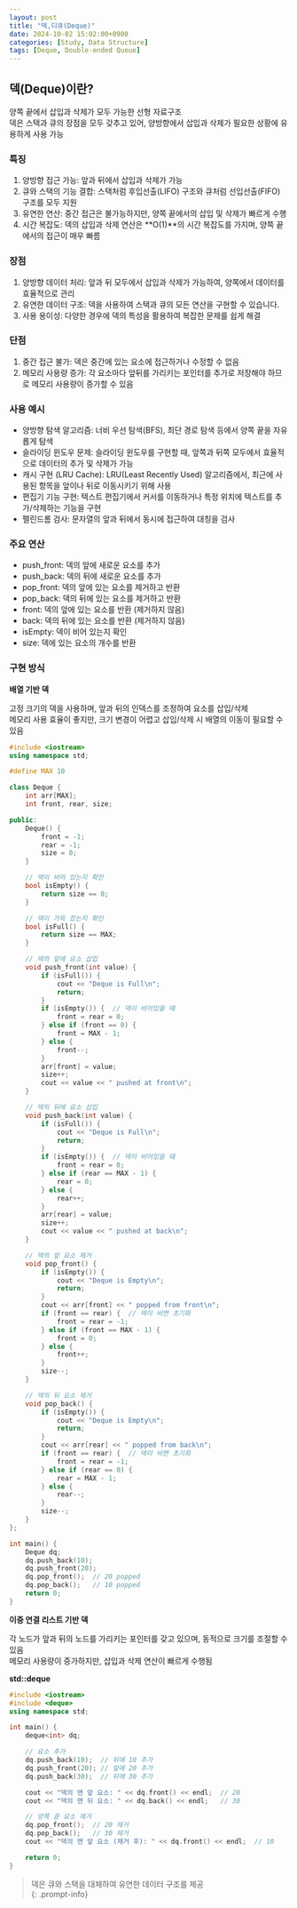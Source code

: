 ```yaml
---
layout: post
title: "덱,디큐(Deque)"
date: 2024-10-02 15:02:00+0900
categories: [Study, Data Structure]
tags: [Deque, Double-ended Queue]
---
```

## 덱(Deque)이란?
양쪽 끝에서 삽입과 삭제가 모두 가능한 선형 자료구조  
덱은 스택과 큐의 장점을 모두 갖추고 있어, 양방향에서 삽입과 삭제가 필요한 상황에 유용하게 사용 가능  

### 특징
1. 양방향 접근 가능: 앞과 뒤에서 삽입과 삭제가 가능
2. 큐와 스택의 기능 결합: 스택처럼 후입선출(LIFO) 구조와 큐처럼 선입선출(FIFO) 구조를 모두 지원
3. 유연한 연산: 중간 접근은 불가능하지만, 양쪽 끝에서의 삽입 및 삭제가 빠르게 수행
4. 시간 복잡도: 덱의 삽입과 삭제 연산은 **O(1)**의 시간 복잡도를 가지며, 양쪽 끝에서의 접근이 매우 빠름

### 장점
1. 양방향 데이터 처리: 앞과 뒤 모두에서 삽입과 삭제가 가능하여, 양쪽에서 데이터를 효율적으로 관리
2. 유연한 데이터 구조: 덱을 사용하여 스택과 큐의 모든 연산을 구현할 수 있습니다.
3. 사용 용이성: 다양한 경우에 덱의 특성을 활용하여 복잡한 문제를 쉽게 해결

### 단점
1. 중간 접근 불가: 덱은 중간에 있는 요소에 접근하거나 수정할 수 없음
2. 메모리 사용량 증가: 각 요소마다 앞뒤를 가리키는 포인터를 추가로 저장해야 하므로 메모리 사용량이 증가할 수 있음

### 사용 예시
* 양방향 탐색 알고리즘: 너비 우선 탐색(BFS), 최단 경로 탐색 등에서 양쪽 끝을 자유롭게 탐색
* 슬라이딩 윈도우 문제: 슬라이딩 윈도우를 구현할 때, 앞쪽과 뒤쪽 모두에서 효율적으로 데이터의 추가 및 삭제가 가능
* 캐시 구현 (LRU Cache): LRU(Least Recently Used) 알고리즘에서, 최근에 사용된 항목을 앞이나 뒤로 이동시키기 위해 사용
* 편집기 기능 구현: 텍스트 편집기에서 커서를 이동하거나 특정 위치에 텍스트를 추가/삭제하는 기능을 구현
* 펠린드롬 검사: 문자열의 앞과 뒤에서 동시에 접근하여 대칭을 검사 

### 주요 연산
* push_front: 덱의 앞에 새로운 요소를 추가
* push_back: 덱의 뒤에 새로운 요소를 추가
* pop_front: 덱의 앞에 있는 요소를 제거하고 반환
* pop_back: 덱의 뒤에 있는 요소를 제거하고 반환
* front: 덱의 앞에 있는 요소를 반환 (제거하지 않음)
* back: 덱의 뒤에 있는 요소를 반환 (제거하지 않음)
* isEmpty: 덱이 비어 있는지 확인
* size: 덱에 있는 요소의 개수를 반환

### 구현 방식
**배열 기반 덱**   
  
고정 크기의 덱을 사용하며, 앞과 뒤의 인덱스를 조정하여 요소를 삽입/삭제  
메모리 사용 효율이 좋지만, 크기 변경이 어렵고 삽입/삭제 시 배열의 이동이 필요할 수 있음  
```cpp
#include <iostream>
using namespace std;

#define MAX 10

class Deque {
    int arr[MAX];
    int front, rear, size;

public:
    Deque() {
        front = -1;
        rear = -1;
        size = 0;
    }

    // 덱이 비어 있는지 확인
    bool isEmpty() {
        return size == 0;
    }

    // 덱이 가득 찼는지 확인
    bool isFull() {
        return size == MAX;
    }

    // 덱의 앞에 요소 삽입
    void push_front(int value) {
        if (isFull()) {
            cout << "Deque is Full\n";
            return;
        }
        if (isEmpty()) {  // 덱이 비어있을 때
            front = rear = 0;
        } else if (front == 0) {
            front = MAX - 1;
        } else {
            front--;
        }
        arr[front] = value;
        size++;
        cout << value << " pushed at front\n";
    }

    // 덱의 뒤에 요소 삽입
    void push_back(int value) {
        if (isFull()) {
            cout << "Deque is Full\n";
            return;
        }
        if (isEmpty()) {  // 덱이 비어있을 때
            front = rear = 0;
        } else if (rear == MAX - 1) {
            rear = 0;
        } else {
            rear++;
        }
        arr[rear] = value;
        size++;
        cout << value << " pushed at back\n";
    }

    // 덱의 앞 요소 제거
    void pop_front() {
        if (isEmpty()) {
            cout << "Deque is Empty\n";
            return;
        }
        cout << arr[front] << " popped from front\n";
        if (front == rear) {  // 덱이 비면 초기화
            front = rear = -1;
        } else if (front == MAX - 1) {
            front = 0;
        } else {
            front++;
        }
        size--;
    }

    // 덱의 뒤 요소 제거
    void pop_back() {
        if (isEmpty()) {
            cout << "Deque is Empty\n";
            return;
        }
        cout << arr[rear] << " popped from back\n";
        if (front == rear) {  // 덱이 비면 초기화
            front = rear = -1;
        } else if (rear == 0) {
            rear = MAX - 1;
        } else {
            rear--;
        }
        size--;
    }
};

int main() {
    Deque dq;
    dq.push_back(10);
    dq.push_front(20);
    dq.pop_front();  // 20 popped
    dq.pop_back();   // 10 popped
    return 0;
}
``` 

**이중 연결 리스트 기반 덱**   

각 노드가 앞과 뒤의 노드를 가리키는 포인터를 갖고 있으며, 동적으로 크기를 조절할 수 있음  
메모리 사용량이 증가하지만, 삽입과 삭제 연산이 빠르게 수행됨  


**std::deque**
```cpp
#include <iostream>
#include <deque>
using namespace std;

int main() {
    deque<int> dq;

    // 요소 추가
    dq.push_back(10);  // 뒤에 10 추가
    dq.push_front(20); // 앞에 20 추가
    dq.push_back(30);  // 뒤에 30 추가

    cout << "덱의 맨 앞 요소: " << dq.front() << endl;  // 20
    cout << "덱의 맨 뒤 요소: " << dq.back() << endl;   // 30

    // 양쪽 끝 요소 제거
    dq.pop_front();  // 20 제거
    dq.pop_back();   // 30 제거
    cout << "덱의 맨 앞 요소 (제거 후): " << dq.front() << endl;  // 10

    return 0;
}
```

> 덱은 큐와 스택을 대체하여 유연한 데이터 구조를 제공  
{: .prompt-info}